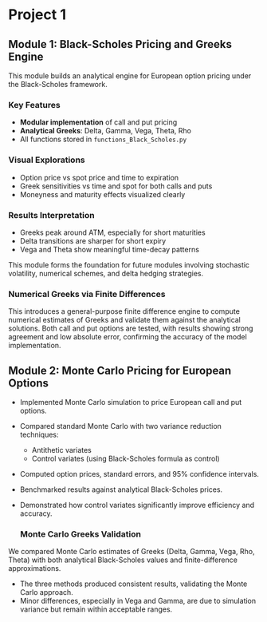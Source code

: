 # Project 1

## Module 1: Black-Scholes Pricing and Greeks Engine

This module builds an analytical engine for European option pricing under the Black-Scholes framework.

### Key Features
- **Modular implementation** of call and put pricing
- **Analytical Greeks**: Delta, Gamma, Vega, Theta, Rho
- All functions stored in `functions_Black_Scholes.py`

### Visual Explorations
- Option price vs spot price and time to expiration
- Greek sensitivities vs time and spot for both calls and puts
- Moneyness and maturity effects visualized clearly

### Results Interpretation
- Greeks peak around ATM, especially for short maturities
- Delta transitions are sharper for short expiry
- Vega and Theta show meaningful time-decay patterns

This module forms the foundation for future modules involving stochastic volatility, numerical schemes, and delta hedging strategies.

### Numerical Greeks via Finite Differences
This introduces a general-purpose finite difference engine to compute numerical estimates of Greeks and validate them against the analytical solutions. Both call and put options are tested, with results showing strong agreement and low absolute error, confirming the accuracy of the model implementation.

## Module 2: Monte Carlo Pricing for European Options

- Implemented Monte Carlo simulation to price European call and put options.
- Compared standard Monte Carlo with two variance reduction techniques:
  - Antithetic variates
  - Control variates (using Black-Scholes formula as control)
- Computed option prices, standard errors, and 95% confidence intervals.
- Benchmarked results against analytical Black-Scholes prices.
- Demonstrated how control variates significantly improve efficiency and accuracy.

  ### Monte Carlo Greeks Validation

We compared Monte Carlo estimates of Greeks (Delta, Gamma, Vega, Rho, Theta) with both analytical Black-Scholes values and finite-difference approximations.

- The three methods produced consistent results, validating the Monte Carlo approach.
- Minor differences, especially in Vega and Gamma, are due to simulation variance but remain within acceptable ranges.


